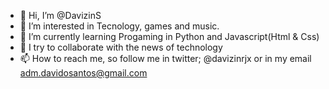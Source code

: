 - 👋 Hi, I’m @DavizinS
- 👀 I’m interested in Tecnology, games and music.
- 🌱 I’m currently learning Progaming in Python and Javascript(Html & Css)
- 💞️ I try to collaborate with the news of technology
- 📫 How to reach me, so follow me in twitter; @davizinrjx or in my email adm.davidosantos@gmail.com

<!---
DavizinS/DavizinS is a ✨ special ✨ repository because its `README.md` (this file) appears on your GitHub profile.
You can click the Preview link to take a look at your changes.
--->
